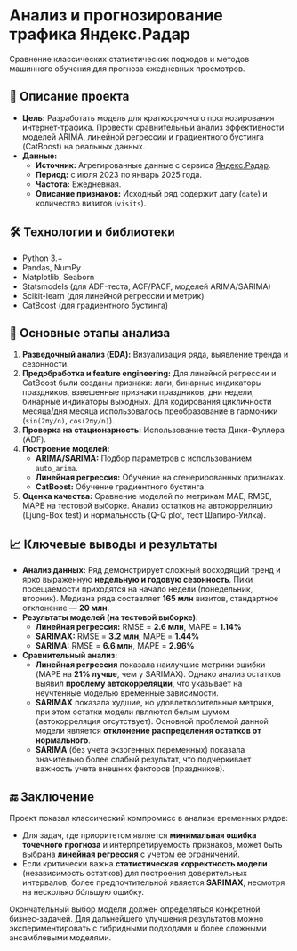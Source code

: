 # Анализ и прогнозирование трафика Яндекс.Радар

Сравнение классических статистических подходов и методов машинного обучения для прогноза ежедневных просмотров.

## 📁 Описание проекта

*   **Цель:** Разработать модель для краткосрочного прогнозирования интернет-трафика. Провести сравнительный анализ эффективности моделей ARIMA, линейной регрессии и градиентного бустинга (CatBoost) на реальных данных.
*   **Данные:**
    *   **Источник:** Агрегированные данные с сервиса [Яндекс.Радар](https://radar.yandex.ru/).
    *   **Период:** с июля 2023 по январь 2025 года.
    *   **Частота:** Ежедневная.
    *   **Описание признаков:** Исходный ряд содержит дату (`date`) и количество визитов (`visits`).

## 🛠️ Технологии и библиотеки

*   Python 3.+
*   Pandas, NumPy
*   Matplotlib, Seaborn
*   Statsmodels (для ADF-теста, ACF/PACF, моделей ARIMA/SARIMA)
*   Scikit-learn (для линейной регрессии и метрик)
*   CatBoost (для градиентного бустинга)

## 🚀 Основные этапы анализа

1.  **Разведочный анализ (EDA):** Визуализация ряда, выявление тренда и сезонности.
2.  **Предобработка и feature engineering:** Для линейной регрессии и CatBoost были созданы признаки: лаги, бинарные индикаторы праздников, взвешенные признаки праздников, дни недели, бинарные индикаторы выходных. Для кодирования цикличности месяца/дня месяца использовалось преобразование в гармоники (`sin(2πy/n)`, `cos(2πy/n)`).
3.  **Проверка на стационарность:** Использование теста Дики-Фуллера (ADF).
4.  **Построение моделей:**
    *   **ARIMA/SARIMA:** Подбор параметров с использованием `auto_arima`.
    *   **Линейная регрессия:** Обучение на сгенерированных признаках.
    *   **CatBoost:** Обучение градиентного бустинга.
5.  **Оценка качества:** Сравнение моделей по метрикам MAE, RMSE, MAPE на тестовой выборке. Анализ остатков на автокорреляцию (Ljung-Box test) и нормальность (Q-Q plot, тест Шапиро-Уилка).

## 📈 Ключевые выводы и результаты

*   **Анализ данных:** Ряд демонстрирует сложный восходящий тренд и ярко выраженную **недельную и годовую сезонность**. Пики посещаемости приходятся на начало недели (понедельник, вторник). Медиана ряда составляет **165 млн** визитов, стандартное отклонение — **20 млн**.
*   **Результаты моделей (на тестовой выборке):**
    *   **Линейная регрессия:** RMSE = **2.6 млн**, MAPE = **1.14%**
    *   **SARIMAX:** RMSE = **3.2 млн**, MAPE = **1.44%**
    *   **SARIMA:** RMSE = **6.6 млн**, MAPE = **2.96%**
*   **Сравнительный анализ:**
    *   **Линейная регрессия** показала наилучшие метрики ошибки (MAPE на **21% лучше**, чем у SARIMAX). Однако анализ остатков выявил **проблему автокорреляции**, что указывает на неучтенные моделью временные зависимости.
    *   **SARIMAX** показала худшие, но удовлетворительные метрики, при этом остатки модели являются белым шумом (автокорреляция отсутствует). Основной проблемой данной модели является **отклонение распределения остатков от нормального**.
    *   **SARIMA** (без учета экзогенных переменных) показала значительно более слабый результат, что подчеркивает важность учета внешних факторов (праздников).

## 🔚 Заключение

Проект показал классический компромисс в анализе временных рядов:
*   Для задач, где приоритетом является **минимальная ошибка точечного прогноза** и интерпретируемость признаков, может быть выбрана **линейная регрессия** с учетом ее ограничений.
*   Если критически важна **статистическая корректность модели** (независимость остатков) для построения доверительных интервалов, более предпочтительной является **SARIMAX**, несмотря на несколько бóльшую ошибку.

Окончательный выбор модели должен определяться конкретной бизнес-задачей. Для дальнейшего улучшения результатов можно экспериментировать с гибридными подходами и более сложными ансамблевыми моделями.
